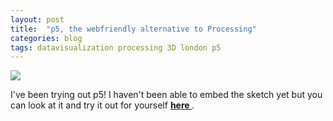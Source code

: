 ```yaml
---
layout: post
title:  "p5, the webfriendly alternative to Processing"
categories: blog 
tags: datavisualization processing 3D london p5
---
```



<img style="float: center;" src="https://raw.githubusercontent.com/melanieimfeld/melanieimfeld.github.io/master/assets/p5.png">

I've been trying out p5! I haven't been able to embed the sketch yet but you can look at it and try it out for yourself <strong> <a href="http://melanie.imfeld.info/P5-example/p5.html">here </a> </strong>.
